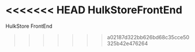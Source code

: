 <<<<<<< HEAD
HulkStoreFrontEnd
=======
HulkStore FrontEnd
>>>>>>> a02187d322bb626bd68c35cce50325b42e476264
